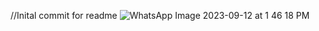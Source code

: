 //Inital commit for readme 
![WhatsApp Image 2023-09-12 at 1 46 18 PM](https://github.com/rahulkumargit90/BluetoothChatApp/assets/106078757/729ac8da-18da-41be-9cf1-7d24244c1aab)
